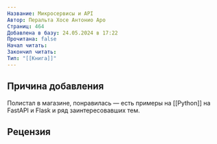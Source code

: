 ```yaml
---
Название: Микросервисы и API
Автор: Перальта Хосе Антонио Аро
Страниц: 464
Добавлена в базу: 24.05.2024 в 17:22
Прочитана: false
Начал читать: 
Закончил читать: 
Тип: "[[Книга]]"
---
```

## Причина добавления

Полистал в магазине, понравилась — есть примеры на [[Python]] на FastAPI и Flask и ряд заинтересовавших тем.

## Рецензия
